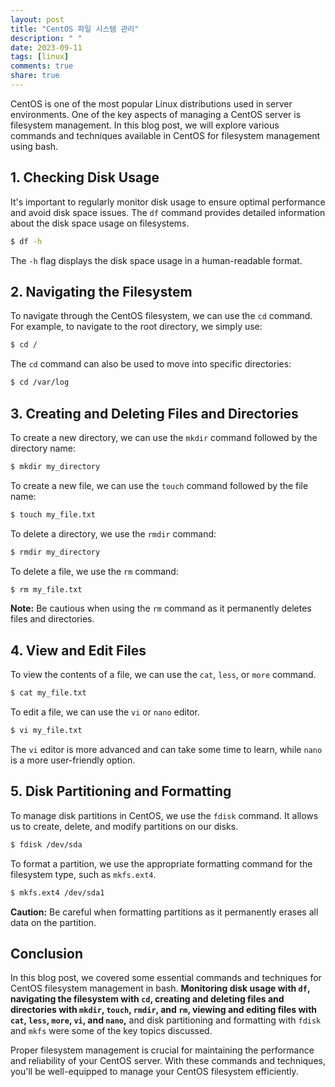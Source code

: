 ```yaml
---
layout: post
title: "CentOS 파일 시스템 관리"
description: " "
date: 2023-09-11
tags: [linux]
comments: true
share: true
---
```


CentOS is one of the most popular Linux distributions used in server environments. One of the key aspects of managing a CentOS server is filesystem management. In this blog post, we will explore various commands and techniques available in CentOS for filesystem management using bash.

## 1. Checking Disk Usage

It's important to regularly monitor disk usage to ensure optimal performance and avoid disk space issues. The `df` command provides detailed information about the disk space usage on filesystems.

```bash
$ df -h
```

The `-h` flag displays the disk space usage in a human-readable format.

## 2. Navigating the Filesystem

To navigate through the CentOS filesystem, we can use the `cd` command. For example, to navigate to the root directory, we simply use:

```bash
$ cd /
```

The `cd` command can also be used to move into specific directories:

```bash
$ cd /var/log
```

## 3. Creating and Deleting Files and Directories

To create a new directory, we can use the `mkdir` command followed by the directory name:

```bash
$ mkdir my_directory
```

To create a new file, we can use the `touch` command followed by the file name:

```bash
$ touch my_file.txt
```

To delete a directory, we use the `rmdir` command:

```bash
$ rmdir my_directory
```

To delete a file, we use the `rm` command:

```bash
$ rm my_file.txt
```

**Note:** Be cautious when using the `rm` command as it permanently deletes files and directories.

## 4. View and Edit Files

To view the contents of a file, we can use the `cat`, `less`, or `more` command.

```bash
$ cat my_file.txt
```

To edit a file, we can use the `vi` or `nano` editor.

```bash
$ vi my_file.txt
```

The `vi` editor is more advanced and can take some time to learn, while `nano` is a more user-friendly option.

## 5. Disk Partitioning and Formatting

To manage disk partitions in CentOS, we use the `fdisk` command. It allows us to create, delete, and modify partitions on our disks.

```bash
$ fdisk /dev/sda
```

To format a partition, we use the appropriate formatting command for the filesystem type, such as `mkfs.ext4`.

```bash
$ mkfs.ext4 /dev/sda1
```

**Caution:** Be careful when formatting partitions as it permanently erases all data on the partition.

## Conclusion

In this blog post, we covered some essential commands and techniques for CentOS filesystem management in bash. **Monitoring disk usage with `df`, navigating the filesystem with `cd`, creating and deleting files and directories with `mkdir`, `touch`, `rmdir`, and `rm`, viewing and editing files with `cat`, `less`, `more`, `vi`, and `nano`,** and disk partitioning and formatting with `fdisk` and `mkfs` were some of the key topics discussed.

Proper filesystem management is crucial for maintaining the performance and reliability of your CentOS server. With these commands and techniques, you'll be well-equipped to manage your CentOS filesystem efficiently.